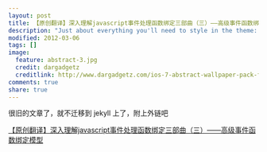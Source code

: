 ```yaml
---
layout: post
title: 【原创翻译】深入理解javascript事件处理函数绑定三部曲（三）——高级事件函数绑定模型
description: "Just about everything you'll need to style in the theme: headings, paragraphs, blockquotes, tables, code blocks, and more."
modified: 2012-03-06
tags: []
image:
  feature: abstract-3.jpg
  credit: dargadgetz
  creditlink: http://www.dargadgetz.com/ios-7-abstract-wallpaper-pack-for-iphone-5-and-ipod-touch-retina/
comments: true
share: true
---
```


很旧的文章了，就不迁移到 jekyll 上了，附上外链吧

[【原创翻译】深入理解javascript事件处理函数绑定三部曲（三）——高级事件函数绑定模型](https://www.cnblogs.com/hh54188/archive/2012/03/06/2381676.html)